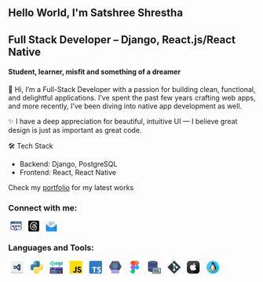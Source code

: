 ## Hello World, I'm Satshree Shrestha

## Full Stack Developer – Django, React.js/React Native

#### Student, learner, misfit and something of a dreamer

<p align="justify">
👋 Hi, I’m a Full-Stack Developer with a passion for building clean, functional, and delightful applications. I’ve spent the past few years crafting web apps, and more recently, I’ve been diving into native app development as well.

✨ I have a deep appreciation for beautiful, intuitive UI — I believe great design is just as important as great code.

🛠 Tech Stack

- Backend: Django, PostgreSQL
- Frontend: React, React Native

Check my [portfolio](https://satshree.com.np) for my latest works

</p>

### Connect with me:

[<img align="center" style="margin-right:5px; margin-left:5px" alt="website" width="22px" src="./img/internet.png" />](https://satshree.com.np)
[<img align="center" style="margin-right:5px; margin-left:5px" alt="twitter" width="22px" src="./img/threads.png" />](https://www.threads.net/@satshree_)
[<img align="center" style="margin-right:5px; margin-left:5px" alt="linkedin" width="22px" src="./img/email.png" />](mailto:satshree.shrestha@yahoo.com)

### Languages and Tools:

[<img style="margin-right:5px; margin-left:5px" alt="Visual Studio Code" width="26px" src="./img/windows.png" />]()
[<img style="margin-right:5px; margin-left:5px" alt="Python" width="26px" src="./img/python.png" />]()
[<img style="margin-right:5px; margin-left:5px" alt="Djang" width="26px" src="./img/django.png" />]()
[<img style="margin-right:5px; margin-left:5px" alt="JavaScript" width="26px" src="./img/js.png" />]()
[<img style="margin-right:5px; margin-left:5px" alt="TypeScript" width="26px" src="./img/typescript.png" />]()
[<img style="margin-right:5px; margin-left:5px" alt="React" width="26px" src="./img/react.png" />]()
[<img style="margin-right:5px; margin-left:5px" alt="Figma" width="26px" src="./img/figma.png" />]()
[<img style="margin-right:5px; margin-left:5px" alt="PostgreSQL" width="26px" src="./img/sql-server.png" />]()
[<img style="margin-right:5px; margin-left:5px" alt="Git" width="26px" src="./img/social.png" />]()
[<img style="margin-right:5px; margin-left:5px" alt="Apple" width="26px" src="./img/apple.png" />]()
[<img style="margin-right:5px; margin-left:5px" alt="Linux" width="26px" src="./img/linux.png" />]()
